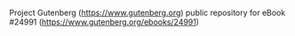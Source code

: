 Project Gutenberg (https://www.gutenberg.org) public repository for eBook #24991 (https://www.gutenberg.org/ebooks/24991)
